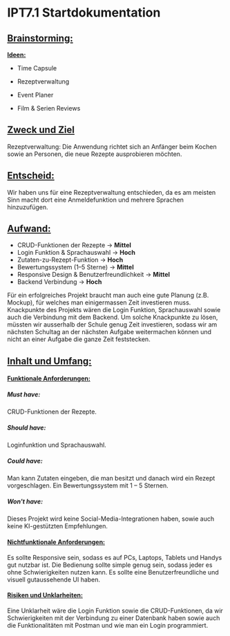 # IPT7.1 Startdokumentation

## <u>Brainstorming:</u>

<u>**Ideen:**</u>

- Time Capsule

- Rezeptverwaltung

- Event Planer

- Film & Serien Reviews

## <u>Zweck und Ziel</u>

Rezeptverwaltung: Die Anwendung richtet sich an Anfänger beim Kochen sowie an Personen, die neue Rezepte ausprobieren möchten.

## <u>Entscheid:</u>

Wir haben uns für eine Rezeptverwaltung entschieden, da es am meisten Sinn macht dort eine Anmeldefunktion und mehrere Sprachen hinzuzufügen.

## <u>Aufwand:</u>

- CRUD-Funktionen der Rezepte → **Mittel**
- Login Funktion & Sprachauswahl → **Hoch**
- Zutaten-zu-Rezept-Funktion → **Hoch**
- Bewertungssystem (1–5 Sterne) → **Mittel**
- Responsive Design & Benutzerfreundlichkeit → **Mittel**
- Backend Verbindung → **Hoch**

Für ein erfolgreiches Projekt braucht man auch eine gute Planung (z.B. Mockup), für welches man einigermassen Zeit investieren muss. Knackpunkte des Projekts wären die Login Funktion, Sprachauswahl sowie auch die Verbindung mit dem Backend. Um solche Knackpunkte zu lösen, müssten wir ausserhalb der Schule genug Zeit investieren, sodass wir am nächsten Schultag an der nächsten Aufgabe weitermachen können und nicht an einer Aufgabe die ganze Zeit feststecken. 

## <u>Inhalt und Umfang:</u>

#### <u>Funktionale Anforderungen:</u>

##### Must have:

CRUD-Funktionen der Rezepte.

##### Should have:

Loginfunktion und Sprachauswahl.

##### Could have:

Man kann Zutaten eingeben, die man besitzt und danach wird ein Rezept vorgeschlagen. Ein Bewertungssystem mit 1 – 5 Sternen.

##### Won't have:

Dieses Projekt wird keine Social-Media-Integrationen haben, sowie auch keine KI-gestützten Empfehlungen.

#### <u> Nichtfunktionale Anforderungen:</u>

Es sollte Responsive sein, sodass es auf PCs, Laptops, Tablets und Handys gut nutzbar ist. Die Bedienung sollte simple genug sein, sodass jeder es ohne Schwierigkeiten nutzen kann. Es sollte eine Benutzerfreundliche und visuell gutaussehende UI haben.

#### <u>Risiken und Unklarheiten:</u>

Eine Unklarheit wäre die Login Funktion sowie die CRUD-Funktionen, da wir Schwierigkeiten mit der Verbindung zu einer Datenbank haben sowie auch die Funktionalitäten mit Postman und wie man ein Login programmiert. 
